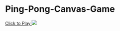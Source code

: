 # Ping-Pong-Canvas-Game
<a href="https://ping-pong-canvas-game-made-by-me-lol.netlify.app"> Click to Play </a>
<img src="url('https://cdn.discordapp.com/attachments/969325748517232711/1068758724744855583/image.png')">
